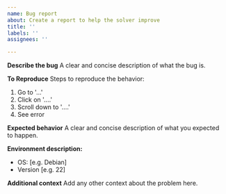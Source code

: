 ```yaml
---
name: Bug report
about: Create a report to help the solver improve
title: ''
labels: ''
assignees: ''

---
```


**Describe the bug**
A clear and concise description of what the bug is.

**To Reproduce**
Steps to reproduce the behavior:
1. Go to '...'
2. Click on '....'
3. Scroll down to '....'
4. See error

**Expected behavior**
A clear and concise description of what you expected to happen.

**Environment description:**
 - OS: [e.g. Debian]
 - Version [e.g. 22]

**Additional context**
Add any other context about the problem here.
